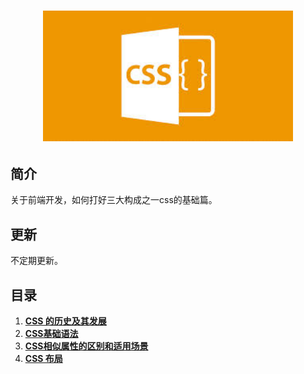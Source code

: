 <h1 align="center">
  <img src="/static/css.jpeg" alt="CSS" width=400">
</h1>


## 简介

关于前端开发，如何打好三大构成之一css的基础篇。

## 更新

不定期更新。

## 目录

1. **[CSS 的历史及其发展](/web_basic/css/1_history.md)**
2. **[CSS基础语法](/web_basic/css/2_basic.md)**
3. **[CSS相似属性的区别和适用场景](/web_basic/css/3_similar.md)**
4. **[CSS 布局](/web_basic/css/4_layout.md)**
